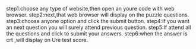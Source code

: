 step1:choose any type of website,then open an youre code with web browser.
step2:next,that web browser will display on the puzzle questions.
step3:choose anyone option and click the submit button.
step4:If you want an next question you will surely attend previous question.
step5:If attend all the questions and click to submit your answers.
step6:when the answer is crt ,will display on Ure test score.
